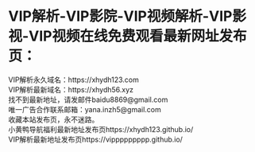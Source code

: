 <h1>VIP解析-VIP影院-VIP视频解析-VIP影视-VIP视频在线免费观看最新网址发布页：</h1>
VIP解析永久域名：https://xhydh123.com</br>
VIP解析最新域名：https://xhydh56.xyz</br>
找不到最新地址，请发邮件baidu8869@gmail.com</br>
唯一广告合作联系邮箱：yana.inzh5@gmail.com</br>
收藏本站发布页，永不迷路。</br>
小黄鸭导航福利最新地址发布页https://xhydh123.github.io/</br>
VIP解析最新地址发布页https://vippppppppp.github.io/</br>


